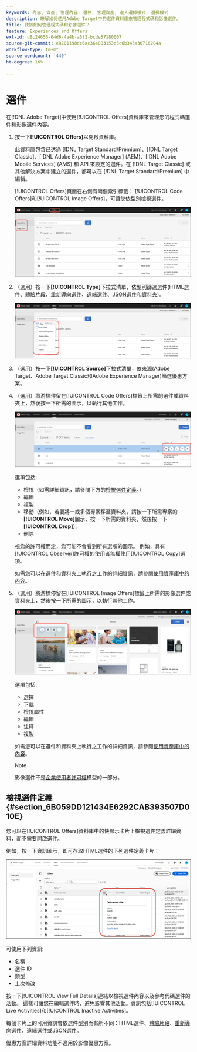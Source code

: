 ```yaml
---
keywords: 內容; 資產; 管理內容; 選件; 管理資產; 進入選擇模式; 選擇模式
description: 瞭解如何使用Adobe Target中的選件資料庫來管理程式碼和影像選件。
title: 我該如何管理程式碼和影像選件？
feature: Experiences and Offers
exl-id: d8c24656-64d6-4a4b-a5f2-bcde57180007
source-git-commit: e8201198dc6ac36e803153d5c6b345a30716204a
workflow-type: tm+mt
source-wordcount: '440'
ht-degree: 16%

---
```


# 選件

在[!DNL Adobe Target]中使用[!UICONTROL Offers]資料庫來管理您的程式碼選件和影像選件內容。

1. 按一下&#x200B;**[!UICONTROL Offers]**&#x200B;以開啟資料庫。

   此資料庫包含已透過 [!DNL Target Standard/Premium]、[!DNL Target Classic]、[!DNL Adobe Experience Manager] (AEM)、[!DNL Adobe Mobile Services] (AMS) 和 API 來設定的選件。在 [!DNL Target Classic] 或其他解決方案中建立的選件，都可以在 [!DNL Target Standard/Premium] 中編輯。

   [!UICONTROL Offers]頁面在右側有兩個索引標籤： [!UICONTROL Code Offers]和[!UICONTROL Image Offers]，可讓您依型別檢視選件。

   ![選件頁面顯示代碼選件和影像選件索引標籤](/help/main/c-experiences/c-manage-content/assets/offers-page.png)

1. （選用）按一下&#x200B;**[!UICONTROL Type]**&#x200B;下拉式清單，依型別篩選選件(HTML選件、[體驗片段](/help/main/c-experiences/c-manage-content/aem-experience-fragments.md)、[重新導向選件](/help/main/c-experiences/c-manage-content/offer-redirect.md)、[遠端選件](/help/main/c-experiences/c-manage-content/about-remote-offers.md)、[JSON選件](/help/main/c-experiences/c-manage-content/create-json-offer.md)和[資料夾](/help/main/c-experiences/c-manage-content/create-content-folder.md))。

   ![offers_filter影像](assets/offers_filter.png)

1. （選用）按一下&#x200B;**[!UICONTROL Source]**&#x200B;下拉式清單，依來源(Adobe Target、Adobe Target Classic和Adobe Experience Manager)篩選優惠方案。

1. （選用）將游標停留在[!UICONTROL Code Offers]標籤上所需的選件或資料夾上，然後按一下所需的圖示，以執行其他工作。

   ![代碼選件選項](assets/offer-picker-large.png)

   選項包括:

   * 檢視（如需詳細資訊，請參閱下方的[檢視選件定義](#section_6B059DD121434E6292CAB393507D010E)。）
   * 編輯
   * 複製
   * 移動（例如，若要將一或多個專案移至資料夾，請按一下所需專案的&#x200B;**[!UICONTROL Move]**&#x200B;圖示、按一下所需的資料夾，然後按一下&#x200B;**[!UICONTROL Drop]**）。
   * 刪除

   視您的許可權而定，您可能不會看到所有選項的圖示。 例如，具有[!UICONTROL Observer]許可權的使用者無權使用[!UICONTROL Copy]選項。

   如需您可以在選件和資料夾上執行之工作的詳細資訊，請參閱[使用資產庫中的內容](/help/main/c-experiences/c-manage-content/assets-working.md)。

1. （選用）將游標停留在[!UICONTROL Image Offers]標籤上所需的影像選件或資料夾上，然後按一下所需的圖示，以執行其他工作。

   ![影像選件選項](/help/main/c-experiences/c-manage-content/assets/image-offers-icons.png)

   選項包括:

   * 選擇
   * 下載
   * 檢視屬性
   * 編輯
   * 注釋
   * 複製

   如需您可以在選件和資料夾上執行之工作的詳細資訊，請參閱[使用資產庫中的內容](/help/main/c-experiences/c-manage-content/assets-working.md)。

   >[!NOTE]
   >
   >影像選件不是[企業使用者許可權](/help/main/administrating-target/c-user-management/property-channel/property-channel.md)模型的一部分。


## 檢視選件定義 {#section_6B059DD121434E6292CAB393507D010E}

您可以在[!UICONTROL Offers]資料庫中的快顯示卡片上檢視選件定義詳細資料，而不需要開啟選件。

例如，按一下資訊圖示，即可存取HTML選件的下列選件定義卡片：

![offer-card-html影像](assets/offer-card-html-new.png)

可使用下列資訊:

* 名稱
* 選件 ID
* 類型
* 上次修改

按一下[!UICONTROL View Full Details]連結以檢視選件內容以及參考代碼選件的活動。 這樣可讓您在編輯選件時，避免影響其他活動。資訊包括[!UICONTROL Live Activities]和[!UICONTROL Inactive Activities]。

每個卡片上的可用資訊會依選件型別而有所不同：HTML選件、[體驗片段](/help/main/c-experiences/c-manage-content/aem-experience-fragments.md)、[重新導向選件](/help/main/c-experiences/c-manage-content/offer-redirect.md)、[遠端選件](/help/main/c-experiences/c-manage-content/about-remote-offers.md)或[JSON選件](/help/main/c-experiences/c-manage-content/create-json-offer.md)。

優惠方案詳細資料功能不適用於影像優惠方案。

<!--

## Training video: The Content Repository ![Overview badge](/help/main/assets/overview.png)

This video includes information about managing offers.

* Connection between the [Experience Cloud Asset Library](https://experienceleague.adobe.com/docs/core-services/interface/assets/creative-cloud.html) and the Target Content Library 
* Custom HTML Offers 
* Custom HTML Offer in the [!UICONTROL Visual Experience Composer]

>[!VIDEO](https://video.tv.adobe.com/v/17387)

-->
